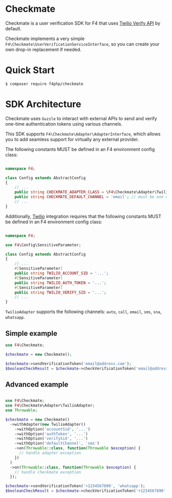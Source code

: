 # Checkmate

Checkmate is a user verification SDK for F4 that uses [Twilio Verify API](https://www.twilio.com/docs/verify/api) by default.

Checkmate implements a very simple `F4\Checkmate\UserVerificationServiceInterface`, so you can create your own drop-in replacement if needed.

# Quick Start

```
$ composer require f4php/checkmate
```

# SDK Architecture

Checkmate uses `Guzzle` to interact with external APIs to send and verify one-time authentication tokens using various channels.

This SDK supports `F4\Checkmate\Adapter\AdapterInterface`, which allows you to add seamless support for virtually any external provider.

The following constants MUST be defined in an F4 environment config class:

```php

namespace F4;

class Config extends AbstractConfig
{
    // ...
    public string CHECKMATE_ADAPTER_CLASS = \F4\Checkmate\Adapter\TwilioAdapter::class; // the default adapter
    public string CHECKMATE_DEFAULT_CHANNEL = 'email'; // must be one of Adapter's supported channels, see below for channels supported by Twilio
    // ...
}
```

Additionally, [Twilio](https://www.twilio.com/docs/verify/api) integration requires that the following constants MUST be defined in an F4 environment config class:

```php

namespace F4;

use F4\Config\SensitiveParameter;

class Config extends AbstractConfig
{
    // ...
    #[SensitiveParameter]
    public string TWILIO_ACCOUNT_SID = '...';
    #[SensitiveParameter]
    public string TWILIO_AUTH_TOKEN = '...';
    #[SensitiveParameter]
    public string TWILIO_VERIFY_SID = '...';
    // ...
}
```

`TwilioAdapter` supports the following channels: `auto`, `call`, `email`, `sms`, `sna`, `whatsapp`.

## Simple example

```php
use F4\Checkmate;

$checkmate = new Checkmate();

$checkmate->sendVerificationToken('email@address.com');
$booleanCheckResult = $checkmate->checkVerificationToken('email@address.com', '1234');

```

## Advanced example

```php

use F4\Checkmate;
use F4\Checkmate\Adapter\TwilioAdapter;
use Throwable;

$checkmate = new Checkmate()
  ->withAdapter(new TwilioAdapter()
    ->withOption('accountSid', '...')
    ->withOption('authToken', '...')
    ->withOption('verifySid', '...')
    ->withOption('defaultChannel', 'sms')
    ->on(Throwable::class, function(Throwable $exception) {
      // handle adapter exception
    })
  )
  ->on(Throwable::class, function(Throwable $exception) {
    // handle checkmate exception
  });

$checkmate->sendVerificationToken('+1234567890', 'whatsapp');
$booleanCheckResult = $checkmate->checkVerificationToken('+1234567890', '1234');

```

